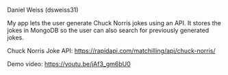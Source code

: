 Daniel Weiss (dsweiss31)

My app lets the user generate Chuck Norris jokes using an API. It stores the jokes in MongoDB so the user can also search for previously generated jokes. 

Chuck Norris Joke API: https://rapidapi.com/matchilling/api/chuck-norris/

Demo video: https://youtu.be/jAf3_gm6bU0
